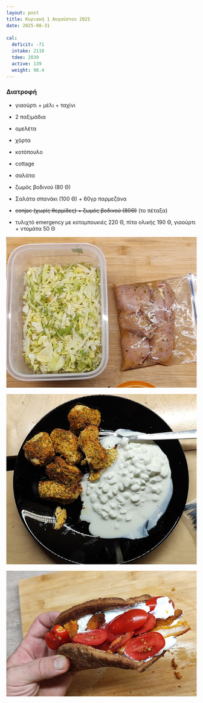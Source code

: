```yaml
---
layout: post
title: Κυριακή 1 Αυγούστου 2025
date: 2025-08-31

cal:
  deficit: -71
  intake: 2110
  tdee: 2039
  active: 139
  weight: 98.4
---
```


### Διατροφή

- γιαούρτι + μέλι + ταχίνι
- 2 παξιμάδια

- ομελέτα
- χόρτα

- κοτόπουλο
- cottage
- σαλάτα
- ζωμός βοδινού (80 Θ)

- Σαλάτα σπανάκι (100 Θ) + 60γρ παρμεζάνα

- ~~conjac (χωρίς θερμίδες) + ζωμός βοδινού (80Θ)~~ (το πέταξα)
- τυλιχτό emergency με κοτομπουκιές 220 Θ, πίτα ολικής 190 Θ, γιαούρτι + ντομάτα 50 Θ




![pic](/pics/2025-08-31/01.jpg)<br>

![pic](/pics/2025-08-31/02.jpg)<br>

![pic](/pics/2025-08-31/03.jpg)<br>